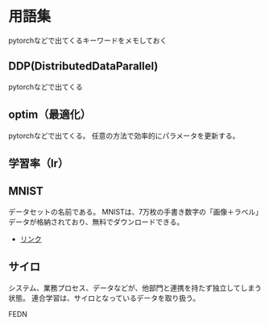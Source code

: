 # 用語集

pytorchなどで出てくるキーワードをメモしておく

## DDP(DistributedDataParallel)

pytorchなどで出てくる

## optim（最適化）

pytorchなどで出てくる。
任意の方法で効率的にパラメータを更新する。

## 学習率（lr）

## MNIST

データセットの名前である。
MNISTは、7万枚の手書き数字の「画像＋ラベル」データが格納されており、無料でダウンロードできる。

- [リンク](http://yann.lecun.com/exdb/mnist/)

## サイロ

システム、業務プロセス、データなどが、他部門と連携を持たず独立してしまう状態。
連合学習は、サイロとなっているデータを取り扱う。

FEDN